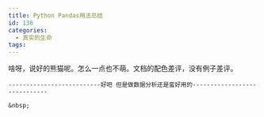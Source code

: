 ```yaml
---
title: Python Pandas用法总结
id: 136
categories:
  - 真实的生命
tags:
---
```


啥呀，说好的熊猫呢。怎么一点也不萌。文档的配色差评，没有例子差评。

	--------------------------好吧 但是做数据分析还是蛮好用的-----------------------------

	&nbsp;
